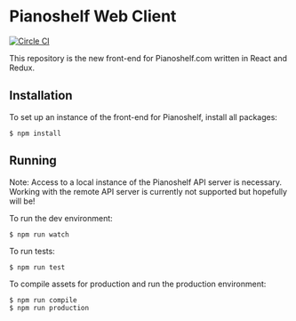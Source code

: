 # Pianoshelf Web Client

[![Circle CI](https://circleci.com/gh/pianoshelf/webclient-react/tree/master.svg?style=svg)](https://circleci.com/gh/Pianoshelf/webclient-react/tree/master)

This repository is the new front-end for Pianoshelf.com written in React and Redux.

## Installation

To set up an instance of the front-end for Pianoshelf, install all packages:

    $ npm install

## Running

Note: Access to a local instance of the Pianoshelf API server is necessary. Working with the
remote API server is currently not supported but hopefully will be!

To run the dev environment:

    $ npm run watch

To run tests:

    $ npm run test

To compile assets for production and run the production environment:

    $ npm run compile
    $ npm run production

